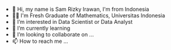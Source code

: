 - 👋 Hi, my name is Sam Rizky Irawan, I'm from Indonesia
- 👨‍🎓 I'm Fresh Graduate of Mathematics, Universitas Indonesia
- 👀 I’m interested in Data Scientist or Data Analyst
- 🌱 I’m currently learning
- 💞️ I’m looking to collaborate on ...
- 📫 How to reach me ...

<!---
samrizky28/samrizky28 is a ✨ special ✨ repository because its `README.md` (this file) appears on your GitHub profile.
You can click the Preview link to take a look at your changes.
--->
